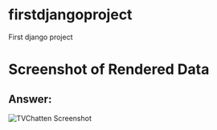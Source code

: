 # firstdjangoproject
First django project

# Screenshot of Rendered Data

## Answer:
![TVChatten Screenshot](/images/djangoappscreenshot.png)
